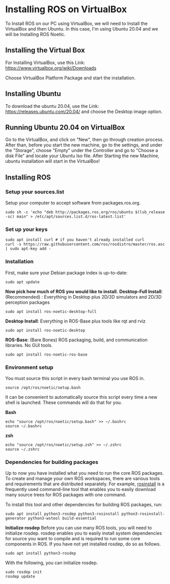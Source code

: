 # Installing ROS on VirtualBox
To Install ROS on our PC using VirtualBox, we will need to Install the VirtualBox and then Ubuntu.
In this case, I'm using Ubuntu 20.04 and we will be Installing ROS Noetic.

## Installing the Virtual Box

For Installing VirtualBox, use this Link: https://www.virtualbox.org/wiki/Downloads

Choose VirtualBox Platform Package and start the installation.

## Installing Ubuntu

To download the ubuntu 20.04, use the Link: https://releases.ubuntu.com/20.04/
and choose the Desktop image option.

## Running Ubuntu 20.04 on VirtualBox

Go to the VirtualBox, and click on "New", then go through creation process.
After than, before you start the new machine, go to the settings, and under the "Storage", choose "Empty" under the Controller and go to "Choose a disk File" and locate your Ubuntu Iso file.
After Starting the new Machine, ubuntu installation will start in the VirtualBox!

## Installing ROS
### Setup your sources.list
Setup your computer to accept software from packages.ros.org.
```
sudo sh -c 'echo "deb http://packages.ros.org/ros/ubuntu $(lsb_release -sc) main" > /etc/apt/sources.list.d/ros-latest.list'
```
### Set up your keys
```
sudo apt install curl # if you haven't already installed curl
curl -s https://raw.githubusercontent.com/ros/rosdistro/master/ros.asc | sudo apt-key add -
```
### Installation
First, make sure your Debian package index is up-to-date:
```
sudo apt update
```
**Now pick how much of ROS you would like to install.**
**Desktop-Full Install**: (Recommended) : Everything in Desktop plus 2D/3D simulators and 2D/3D perception packages
```
sudo apt install ros-noetic-desktop-full
```
**Desktop Install**: Everything in ROS-Base plus tools like rqt and rviz
```
sudo apt install ros-noetic-desktop
```
**ROS-Base**: (Bare Bones) ROS packaging, build, and communication libraries. No GUI tools.
```
sudo apt install ros-noetic-ros-base
```
### Environment setup
You must source this script in every bash terminal you use ROS in.
```
source /opt/ros/noetic/setup.bash
```

It can be convenient to automatically source this script every time a new shell is launched. These commands will do that for you.

**Bash**
```
echo "source /opt/ros/noetic/setup.bash" >> ~/.bashrc
source ~/.bashrc
```
**zsh**
```
echo "source /opt/ros/noetic/setup.zsh" >> ~/.zshrc
source ~/.zshrc
```

### Dependencies for building packages
Up to now you have installed what you need to run the core ROS packages. To create and manage your own ROS workspaces, there are various tools and requirements that are distributed separately. For example, [rosinstall](http://wiki.ros.org/rosinstall) is a frequently used command-line tool that enables you to easily download many source trees for ROS packages with one command.

To install this tool and other dependencies for building ROS packages, run:
```
sudo apt install python3-rosdep python3-rosinstall python3-rosinstall-generator python3-wstool build-essential
```
**Initialize rosdep**
Before you can use many ROS tools, you will need to initialize rosdep. rosdep enables you to easily install system dependencies for source you want to compile and is required to run some core components in ROS. If you have not yet installed rosdep, do so as follows.
```
sudo apt install python3-rosdep
```
With the following, you can initialize rosdep.
```
sudo rosdep init
rosdep update
```


